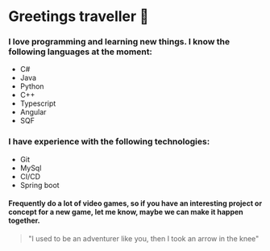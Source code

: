 # Greetings traveller :wave:
### I love programming and learning new things. I know the following languages at the moment:
- C#
- Java
- Python
- C++
- Typescript
- Angular
- SQF  
### I have experience with the following technologies:
- Git
- MySql
- CI/CD
- Spring boot
#### Frequently do a lot of video games, so if you have an interesting project or concept for a new game, let me know, maybe we can make it happen together.
> "I used to be an adventurer like you, then I took an arrow in the knee"
